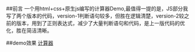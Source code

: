 ##前言
一个用html+css+原生js编写的计算器Demo,最值得一提的是，JS部分我写了两个版本的代码，version-1判断语句较多，但胜在逻辑清楚，version-2较之前的版本，用到了正则表达式，减少了大量判断语句和代码，是上一版代码的优化，胜在简洁清晰。

##demo效果
[计算器](https://htmlpreview.github.io/?https://github.com/Winnie-bear/calculator/blob/master/cal.html)


